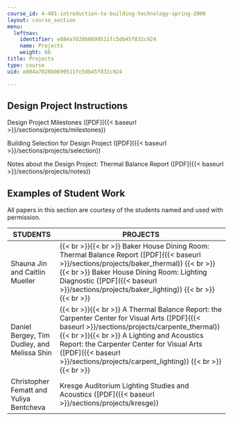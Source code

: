 ```yaml
---
course_id: 4-401-introduction-to-building-technology-spring-2006
layout: course_section
menu:
  leftnav:
    identifier: e884a7028b0699511fc5db45f832c924
    name: Projects
    weight: 60
title: Projects
type: course
uid: e884a7028b0699511fc5db45f832c924

---
```


Design Project Instructions
---------------------------

Design Project Milestones ([PDF]({{< baseurl >}}/sections/projects/milestones))

Building Selection for Design Project ([PDF]({{< baseurl >}}/sections/projects/selection))

Notes about the Design Project: Thermal Balance Report ([PDF]({{< baseurl >}}/sections/projects/notes))

Examples of Student Work
------------------------

All papers in this section are courtesy of the students named and used with permission.

| STUDENTS | PROJECTS |
| --- | --- |
| Shauna Jin and Caitlin Mueller |  {{< br >}}{{< br >}} Baker House Dining Room: Thermal Balance Report ([PDF]({{< baseurl >}}/sections/projects/baker_thermal)) {{< br >}}{{< br >}} Baker House Dining Room: Lighting Diagnostic ([PDF]({{< baseurl >}}/sections/projects/baker_lighting)) {{< br >}}{{< br >}}  |
| Daniel Bergey, Tim Dudley, and Melissa Shin |  {{< br >}}{{< br >}} A Thermal Balance Report: the Carpenter Center for Visual Arts ([PDF]({{< baseurl >}}/sections/projects/carpente_thermal)) {{< br >}}{{< br >}} A Lighting and Acoustics Report: the Carpenter Center for Visual Arts ([PDF]({{< baseurl >}}/sections/projects/carpent_lighting)) {{< br >}}{{< br >}}  |
| Christopher Fematt and Yuliya Bentcheva | Kresge Auditorium Lighting Studies and Acoustics ([PDF]({{< baseurl >}}/sections/projects/kresge))